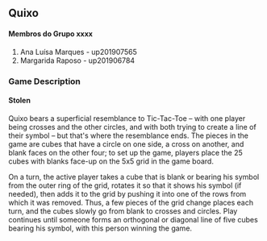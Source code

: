 ## Quixo

#### Membros do Grupo xxxx
1. Ana Luísa Marques - up201907565
2. Margarida Raposo - up201906784

### Game Description
#### Stolen
Quixo bears a superficial resemblance to Tic-Tac-Toe – with one player being crosses and the other circles, and with both trying to create a line of their symbol – but that's where the resemblance ends. The pieces in the game are cubes that have a circle on one side, a cross on another, and blank faces on the other four; to set up the game, players place the 25 cubes with blanks face-up on the 5x5 grid in the game board.

On a turn, the active player takes a cube that is blank or bearing his symbol from the outer ring of the grid, rotates it so that it shows his symbol (if needed), then adds it to the grid by pushing it into one of the rows from which it was removed. Thus, a few pieces of the grid change places each turn, and the cubes slowly go from blank to crosses and circles. Play continues until someone forms an orthogonal or diagonal line of five cubes bearing his symbol, with this person winning the game.

